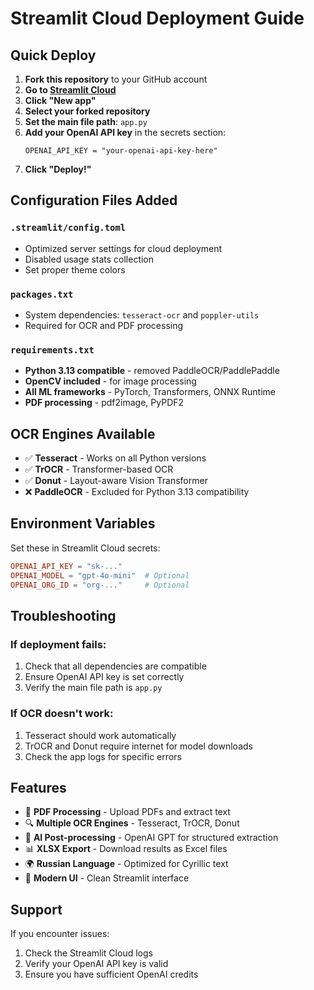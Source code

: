 # Streamlit Cloud Deployment Guide

## Quick Deploy

1. **Fork this repository** to your GitHub account
2. **Go to [Streamlit Cloud](https://share.streamlit.io/)**
3. **Click "New app"**
4. **Select your forked repository**
5. **Set the main file path**: `app.py`
6. **Add your OpenAI API key** in the secrets section:
   ```
   OPENAI_API_KEY = "your-openai-api-key-here"
   ```
7. **Click "Deploy!"**

## Configuration Files Added

### `.streamlit/config.toml`
- Optimized server settings for cloud deployment
- Disabled usage stats collection
- Set proper theme colors

### `packages.txt`
- System dependencies: `tesseract-ocr` and `poppler-utils`
- Required for OCR and PDF processing

### `requirements.txt`
- **Python 3.13 compatible** - removed PaddleOCR/PaddlePaddle
- **OpenCV included** - for image processing
- **All ML frameworks** - PyTorch, Transformers, ONNX Runtime
- **PDF processing** - pdf2image, PyPDF2

## OCR Engines Available

- ✅ **Tesseract** - Works on all Python versions
- ✅ **TrOCR** - Transformer-based OCR
- ✅ **Donut** - Layout-aware Vision Transformer
- ❌ **PaddleOCR** - Excluded for Python 3.13 compatibility

## Environment Variables

Set these in Streamlit Cloud secrets:

```toml
OPENAI_API_KEY = "sk-..."
OPENAI_MODEL = "gpt-4o-mini"  # Optional
OPENAI_ORG_ID = "org-..."     # Optional
```

## Troubleshooting

### If deployment fails:
1. Check that all dependencies are compatible
2. Ensure OpenAI API key is set correctly
3. Verify the main file path is `app.py`

### If OCR doesn't work:
1. Tesseract should work automatically
2. TrOCR and Donut require internet for model downloads
3. Check the app logs for specific errors

## Features

- 📄 **PDF Processing** - Upload PDFs and extract text
- 🔍 **Multiple OCR Engines** - Tesseract, TrOCR, Donut
- 🤖 **AI Post-processing** - OpenAI GPT for structured extraction
- 📊 **XLSX Export** - Download results as Excel files
- 🌍 **Russian Language** - Optimized for Cyrillic text
- 🎨 **Modern UI** - Clean Streamlit interface

## Support

If you encounter issues:
1. Check the Streamlit Cloud logs
2. Verify your OpenAI API key is valid
3. Ensure you have sufficient OpenAI credits
